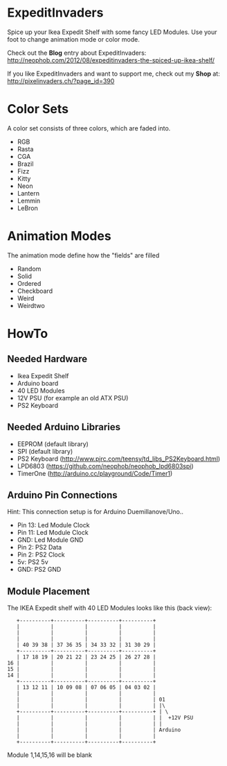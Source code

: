 # ExpeditInvaders

Spice up your Ikea Expedit Shelf with some fancy LED Modules. Use your foot to change animation mode or color mode.

Check out the **Blog** entry about ExpeditInvaders: http://neophob.com/2012/08/expeditinvaders-the-spiced-up-ikea-shelf/

If you like ExpeditInvaders and want to support me, check out my **Shop** at: http://pixelinvaders.ch/?page_id=390

# Color Sets
A color set consists of three colors, which are faded into.
* RGB
* Rasta
* CGA
* Brazil
* Fizz
* Kitty
* Neon
* Lantern
* Lem­min
* LeBron

# Animation Modes
The animation mode define how the "fields" are filled
* Random
* Solid
* Ordered
* Check­board
* Weird
* Weirdtwo

# HowTo

## Needed Hardware
* Ikea Expedit Shelf
* Arduino board
* 40 LED Modules
* 12V PSU (for example an old ATX PSU)
* PS2 Keyboard

## Needed Arduino Libraries
* EEPROM (default library)
* SPI (default library)
* PS2 Keyboard (http://www.pjrc.com/teensy/td_libs_PS2Keyboard.html)
* LPD6803 (https://github.com/neophob/neophob_lpd6803spi)
* TimerOne (http://arduino.cc/playground/Code/Timer1)

## Arduino Pin Connections
Hint: This connection setup is for Arduino Duemillanove/Uno..
* Pin 13: Led Module Clock
* Pin 11: Led Module Clock
* GND: Led Module GND
* Pin 2: PS2 Data
* Pin 2: PS2 Clock
* 5v: PS2 5v
* GND: PS2 GND

## Module Placement
The IKEA Expedit shelf with 40 LED Modules looks like this (back view):

       +----------+----------+----------+----------+
       |          |          |          |          |
       |          |          |          |          |
       |          |          |          |          |       
       | 40 39 38 | 37 36 35 | 34 33 32 | 31 30 29 |
       +----------+----------+----------+----------+
       | 17 18 19 | 20 21 22 | 23 24 25 | 26 27 28 |
    16 |          |          |          |          |
    15 |          |          |          |          |       
    14 |          |          |          |          |
       +----------+----------+----------+----------+
       | 13 12 11 | 10 09 08 | 07 06 05 | 04 03 02 |
       |          |          |          |          |
       |          |          |          |          | 01       
       |          |          |          |          | |\
       +----------+----------+----------+----------+ | \
       |          |          |          |          | |  +12V PSU
       |          |          |          |          | |
       |          |          |          |          | Arduino      
       |          |          |          |          |
       +----------+----------+----------+----------+
       
Module 1,14,15,16 will be blank
